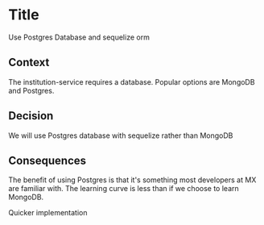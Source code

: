 # Title

Use Postgres Database and sequelize orm

## Context

The institution-service requires a database. Popular options are MongoDB and Postgres.

## Decision

We will use Postgres database with sequelize rather than MongoDB

## Consequences

The benefit of using Postgres is that it's something most developers at MX are familiar with. The learning curve is less than if we choose to learn MongoDB.

Quicker implementation
